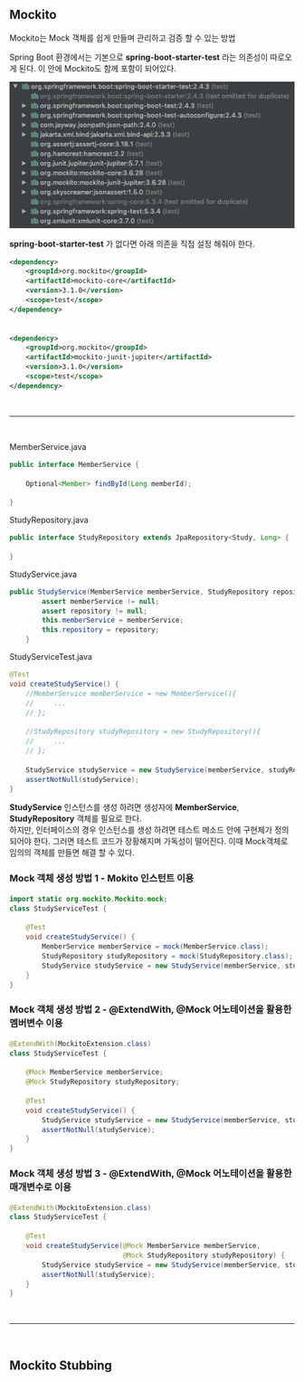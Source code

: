 ## Mockito

Mockito는 Mock 객체를 쉽게 만들며 관리하고 검증 할 수 있는 방법

Spring Boot 환경에서는 기본으로 **spring-boot-starter-test** 라는 의존성이 따로오게 된다.
이 안에 Mockito도 함께 포함이 되어있다.

![](img/2021-03-25_mokito01.png)

**spring-boot-starter-test** 가 없다면 아래 의존을 직접 설정 해줘야 한다.

```xml
<dependency>
    <groupId>org.mockito</groupId>
    <artifactId>mockito-core</artifactId>
    <version>3.1.0</version>
    <scope>test</scope>
</dependency>


<dependency>
    <groupId>org.mockito</groupId>
    <artifactId>mockito-junit-jupiter</artifactId>
    <version>3.1.0</version>
    <scope>test</scope>
</dependency>
```

<br>
<hr>
<br>

MemberService.java
```java
public interface MemberService {

    Optional<Member> findById(Long memberId);

}
```
StudyRepository.java
```java
public interface StudyRepository extends JpaRepository<Study, Long> {

}
```
StudyService.java
```java
public StudyService(MemberService memberService, StudyRepository repository) {
        assert memberService != null;
        assert repository != null;
        this.memberService = memberService;
        this.repository = repository;
    }
```

StudyServiceTest.java
```java
@Test
void createStudyService() {
    //MemberService memberService = new MemberService(){
    //     ...
    // };

    //StudyRepository studyRepository = new StudyRepository(){
    //     ...
    // };

    StudyService studyService = new StudyService(memberService, studyRepository);
    assertNotNull(studyService);
}
```
**StudyService** 인스턴스를 생성 하려면 생성자에 **MemberService**, **StudyRepository** 객체를 필요로 한다.<br>
하지만, 인터페이스의 경우 인스턴스를 생성 하려면 테스트 메소드 안에 구현체가 정의 되어야 한다.
그러면 테스트 코드가 장황해지며 가독성이 떨어진다. 이때 Mock객체로 임의의 객체를 만들면 해결 할 수 있다.

### Mock 객체 생성 방법 1 - Mokito 인스턴트 이용
```java
import static org.mockito.Mockito.mock;
class StudyServiceTest {

    @Test
    void createStudyService() {
        MemberService memberService = mock(MemberService.class);
        StudyRepository studyRepository = mock(StudyRepository.class);
        StudyService studyService = new StudyService(memberService, studyRepository);
    }
}
```
### Mock 객체 생성 방법 2 - @ExtendWith, @Mock 어노테이션을 활용한 멤버변수 이용
```java
@ExtendWith(MockitoExtension.class)
class StudyServiceTest {

    @Mock MemberService memberService;
    @Mock StudyRepository studyRepository;

    @Test
    void createStudyService() {
        StudyService studyService = new StudyService(memberService, studyRepository);
        assertNotNull(studyService);
    }
}
```
### Mock 객체 생성 방법 3 - @ExtendWith, @Mock 어노테이션을 활용한 매개변수로 이용
```java
@ExtendWith(MockitoExtension.class)
class StudyServiceTest {
    
    @Test
    void createStudyService(@Mock MemberService memberService,
                            @Mock StudyRepository studyRepository) {
        StudyService studyService = new StudyService(memberService, studyRepository);
        assertNotNull(studyService);
    }
}
```
<br>
<hr>
<br>

## Mockito Stubbing


